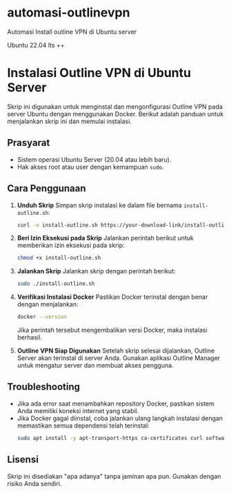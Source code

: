 # automasi-outlinevpn
Automasi Install outline VPN di Ubuntu server 

Ubuntu 22.04 lts ++

# Instalasi Outline VPN di Ubuntu Server

Skrip ini digunakan untuk menginstal dan mengonfigurasi Outline VPN pada server Ubuntu dengan menggunakan Docker. Berikut adalah panduan untuk menjalankan skrip ini dan memulai instalasi.

## Prasyarat
- Sistem operasi Ubuntu Server (20.04 atau lebih baru).
- Hak akses root atau user dengan kemampuan `sudo`.

## Cara Penggunaan

1. **Unduh Skrip**
   Simpan skrip instalasi ke dalam file bernama `install-outline.sh`:
   ```bash
   curl -o install-outline.sh https://your-download-link/install-outline.sh
   ```

2. **Beri Izin Eksekusi pada Skrip**
   Jalankan perintah berikut untuk memberikan izin eksekusi pada skrip:
   ```bash
   chmod +x install-outline.sh
   ```

3. **Jalankan Skrip**
   Jalankan skrip dengan perintah berikut:
   ```bash
   sudo ./install-outline.sh
   ```

4. **Verifikasi Instalasi Docker**
   Pastikan Docker terinstal dengan benar dengan menjalankan:
   ```bash
   docker --version
   ```
   Jika perintah tersebut mengembalikan versi Docker, maka instalasi berhasil.

5. **Outline VPN Siap Digunakan**
   Setelah skrip selesai dijalankan, Outline Server akan terinstal di server Anda. Gunakan aplikasi Outline Manager untuk mengatur server dan membuat akses pengguna.

## Troubleshooting
- Jika ada error saat menambahkan repository Docker, pastikan sistem Anda memiliki koneksi internet yang stabil.
- Jika Docker gagal diinstal, coba jalankan ulang langkah instalasi dengan memastikan semua dependensi telah terinstal:
  ```bash
  sudo apt install -y apt-transport-https ca-certificates curl software-properties-common
  ```

## Lisensi
Skrip ini disediakan "apa adanya" tanpa jaminan apa pun. Gunakan dengan risiko Anda sendiri.
